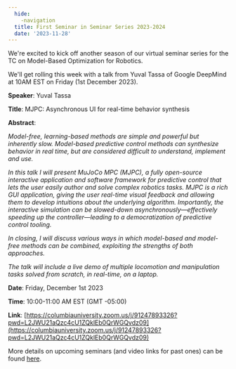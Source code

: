 ```yaml
---
  hide:
    -navigation
  title: First Seminar in Seminar Series 2023-2024
  date: '2023-11-28'
---
```


We're excited to kick off another season of our virtual seminar series for the TC on Model-Based Optimization for Robotics.

We'll get rolling this week with a talk from Yuval Tassa of Google DeepMind at 10AM EST on Friday (1st December 2023).

**Speaker**: Yuval Tassa

**Title**: MJPC: Asynchronous UI for real-time behavior synthesis

**Abstract**:

*Model-free, learning-based methods are simple and powerful but inherently slow. Model-based predictive control methods can synthesize behavior in real time, but are considered difficult to understand, implement and use.*

*In this talk I will present MuJoCo MPC (MJPC), a fully open-source interactive application and software framework for predictive control that lets the user easily author and solve complex robotics tasks. MJPC is a rich GUI application, giving the user real-time visual feedback and allowing them to develop intuitions about the underlying algorithm. Importantly, the interactive simulation can be slowed-down asynchronously—effectively speeding up the controller—leading to a democratization of predictive control tooling.*

*In closing, I will discuss various ways in which model-based and model-free methods can be combined, exploiting the strengths of both approaches.*

*The talk will include a live demo of multiple locomotion and manipulation tasks solved from scratch, in real-time, on a laptop.*

**Date**: Friday, December 1st 2023

**Time**: 10:00-11:00 AM EST (GMT -05:00)

**Link**: [https://columbiauniversity.zoom.us/j/91247893326?pwd=L2JWU21aQzc4cU1ZQklEb0QrWGQvdz09](https://columbiauniversity.zoom.us/j/91247893326?pwd=L2JWU21aQzc4cU1ZQklEb0QrWGQvdz09)


More details on upcoming seminars (and video links for past ones) can be found [here](../seminars.md).
